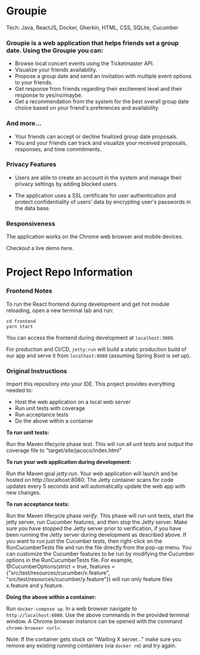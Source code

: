# Groupie

Tech: Java, ReactJS, Docker, Gherkin, HTML, CSS, SQLite, Cucumber

### Groupie is a web application that helps friends set a group date. Using the Groupie you can:
- Browse local concert events using the Ticketmaster API. 
- Visualize your friends availability.
- Propose a group date and send an invitation with multiple event options to your friends.
- Get response from friends regarding their excitement level and their response to yes/no/maybe.
- Get a recommendation from the system for the best overall group date choice based on your friend's preferences and availability.
### And more...
- Your friends can accept or decline finalized group date proposals.
- You and your friends can track and visualize your received proposals, responses, and time
commitments.
### Privacy Features
- Users are able to create an account in the system and manage their privacy
settings by adding blocked users.

- The application uses a SSL certificate for user authentication and protect confidentiality of users’ data by encrypting user's passwords in the data base.
### Responsiveness
The application works on the Chrome web browser and mobile devices.

Checkout a live demo here.

# Project Repo Information

### Frontend Notes

To run the React frontend during development and get hot module reloading, open a new terminal tab and run:
```
cd frontend
yarn start
```

You can access the frontend during development at `localhost:3000`.

For production and CI/CD, `jetty:run` will build a static production build of our app and serve it from `localhost:8080` (assuming Spring Boot is set up).

### Original Instructions

Import this repository into your IDE. This project provides everything needed to:

* Host the web application on a local web server
* Run unit tests with coverage
* Run acceptance tests
* Do the above within a container

**To run unit tests:**

Run the Maven lifecycle phase *test*.  This will run all unit tests and output the coverage file to "target/site/jacoco/index.html"

**To run your web application during development:**

Run the Maven goal *jetty:run*.  Your web application will launch and be hosted on http://localhost:8080.  The Jetty container scans for code updates every 5 seconds and will automatically update the web app with new changes. 

**To run acceptance tests:**

Run the Maven lifecycle phase *verify*. This phase will run unit tests, start the jetty server, run Cucumber features, and then stop the Jetty server.  Make sure you have stopped the Jetty server prior to verification, if you have been running the Jetty server during development as described above.  If you want to run just the Cucumber tests, then right-click on the RunCucumberTests file and run the file directly from the pop-up menu. You can customize the Cucumber features to be run by modifying the Cucumber options in the RunCucumberTests file. For example, @CucumberOptions(strict = true, features = {"src/test/resources/cucumber/x.feature", "src/test/resources/cucumber/y.feature"}) will run only feature files x.feature and y.feature.

**Doing the above within a container:**

Run `docker-compose up`. In a web browser navigate to `http://localhost:6080`. Use the above commands in the provided terminal window. A Chrome browser instance can be opened with the command `chrome-browser <url>`.

Note: If the container gets stuck on "Waiting X server..." make sure you remove any existing running containers (via `docker rm`) and try again.



